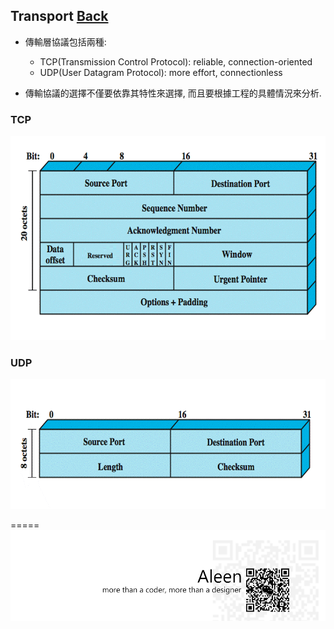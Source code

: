 ## Transport	[Back](./../Communications.md)
- 傳輸層協議包括兩種:
	- TCP(Transmission Control Protocol): reliable, connection-oriented
	- UDP(User Datagram Protocol): more effort, connectionless

- 傳輸協議的選擇不僅要依靠其特性來選擇, 而且要根據工程的具體情況來分析.


### TCP
<img src="./tcp_header.gif">

### UDP
<img src="./udp_header.gif">

=====
<a href="http://aleen42.github.io/" target="_blank" ><img src="./../../pic/tail.gif"></a>
